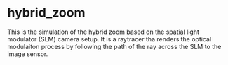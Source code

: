 # hybrid_zoom
This is the simulation of the hybrid zoom based on the spatial light modulator (SLM) camera setup. It is a raytracer tha renders the optical modulaiton process by following the path of the ray across the SLM to the image sensor.

